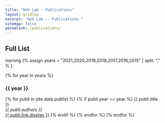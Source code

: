 ```yaml
---
title: "Noh Lab - Publications"
layout: gridlay
excerpt: "Noh Lab -- Publications."
sitemap: false
permalink: /publications/
---
```



<!-- # Publications

## Highlights

(For a full list see [below](#full-list) or go to [Google Scholar](https://scholar.google.com/citations?user=Q0Z_uB8AAAAJ&hl=en), [ResearcherID](https://publons.com/researcher/1296422/seong-jin-noh/))

To be updated soon..

{% assign number_printed = 0 %}


{% for publi in site.data.publist %}

{% assign even_odd = number_printed | modulo: 2 %}
{% if publi.highlight == 1 %}

{% if even_odd == 0 %}
<div class="row">
{% endif %}

<div class="col-sm-6 clearfix">
 <div class="well">
  <pubtit>{{ publi.title }}</pubtit>
  <img src="{{ site.url }}{{ site.baseurl }}/images/pubpic/{{ publi.image }}" class="img-responsive" width="33%" style="float: left" />
  <p>{{ publi.description }}</p>
  <p><em>{{ publi.authors }}</em></p>
  <p><strong><a href="{{ publi.link.url }}">{{ publi.link.display }}</a></strong></p>
  <p class="text-danger"><strong> {{ publi.news1 }}</strong></p>
  <p> {{ publi.news2 }}</p>
 </div>
</div>

{% assign number_printed = number_printed | plus: 1 %}

{% if even_odd == 1 %}
</div>
{% endif %}

{% endif %}
{% endfor %}


{% assign even_odd = number_printed | modulo: 2 %}
{% if even_odd == 1 %}
</div>
{% endif %}

<p> &nbsp; </p> -->


## Full List
merong
{% assign years = "2021,2020,2019,2018,2017,2016,2015" | split: "," % }

{% for year in years %}
 <h3>{{ year }}</h3>
 {% for publi in site.data.publist %}
  {% if publi.year == year %}
   {{ publi.title }} <br />
   <em>{{ publi.authors }} </em>
   <br />
   <a href="{{ publi.link.url }}">{{ publi.link.display }}</a>
  {% endif %}
 {% endfor %}
{% endfor %}

